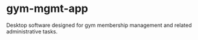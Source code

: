 # gym-mgmt-app
Desktop software designed for gym membership management and related administrative tasks. 
